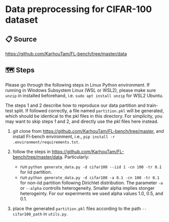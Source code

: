 # Data preprocessing for CIFAR-100 dataset

## 📋 Source
https://github.com/KarhouTam/FL-bench/tree/master/data

## 🗺 Steps

Please go through the following steps in Linux Python environment. If running in Windows Subsystem Linux (WSL or WSL2), please make sure `unzip` in installed beforehand, i.e. `sudo apt install unzip` for WSL2 Ubuntu.

The steps 1 and 2 describe how to reproduce our data partition and train-test split. If followed correctly, a file named `partition.pkl` will be generated, which should be identical to the pkl files in this directory. For simplicity, you may want to skip steps 1 and 2, and directly use the pkl files here instead.

1. git clone from https://github.com/KarhouTam/FL-bench/tree/master, and install Fl-bench environment, i.e., `pip install -r .environment/requirements.txt`.

2. follow the steps in https://github.com/KarhouTam/FL-bench/tree/master/data. Particularly: 
    
    - run `python generate_data.py -d cifar100 --iid 1 -cn 100 -tr 0.1` for iid partition.
    - run `python generate_data.py -d cifar100 -a 0.1 -cn 100 -tr 0.1` for non-iid partition following Dirichlet distribution. The parameter `-a` or `--alpha` controlls heterogeneity. Smaller alpha implies stonger heterogeinty. For our experiments we used alpha values 1.0, 0.5, and 0.1.

3. place the generated `partition.pkl` files according to the path `--cifar100_path` in `utils.py`.